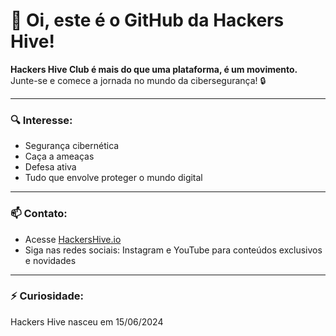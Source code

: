 # 👋 Oi, este é o GitHub da Hackers Hive!

**Hackers Hive Club é mais do que uma plataforma, é um movimento.**  
Junte-se e comece a jornada no mundo da cibersegurança! 🔒

---

### 🔍 **Interesse:**
- Segurança cibernética
- Caça a ameaças
- Defesa ativa
- Tudo que envolve proteger o mundo digital

---

### 📫 **Contato:**
- Acesse [HackersHive.io](https://hackershive.io)
- Siga nas redes sociais: Instagram e YouTube para conteúdos exclusivos e novidades

---

### ⚡ **Curiosidade:**
Hackers Hive nasceu em 15/06/2024
